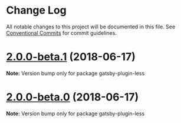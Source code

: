# Change Log

All notable changes to this project will be documented in this file.
See [Conventional Commits](https://conventionalcommits.org) for commit guidelines.

<a name="2.0.0-beta.1"></a>
# [2.0.0-beta.1](https://github.com/gatsbyjs/gatsby/tree/master/packages/gatsby-plugin-less/compare/gatsby-plugin-less@2.0.0-beta.0...gatsby-plugin-less@2.0.0-beta.1) (2018-06-17)

**Note:** Version bump only for package gatsby-plugin-less





<a name="2.0.0-beta.0"></a>
# [2.0.0-beta.0](https://github.com/gatsbyjs/gatsby/tree/master/packages/gatsby-plugin-less/compare/gatsby-plugin-less@1.1.8...gatsby-plugin-less@2.0.0-beta.0) (2018-06-17)

**Note:** Version bump only for package gatsby-plugin-less
